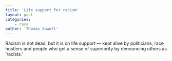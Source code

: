```yaml
---
title: 'Life support for racism'
layout: post
categories:
    - race
author: 'Thomas Sowell'
---
```


Racism is not dead, but it is on life support — kept alive by politicians, race hustlers and people who get a sense of superiority by denouncing others as ‘racists.’